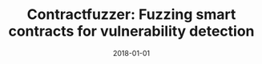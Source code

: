 ---
title: "Contractfuzzer: Fuzzing smart contracts for vulnerability detection"
collection: publications
permalink: /publication/2018-01-01-Contractfuzzer-Fuzzing-smart-contracts-for-vulnerability-detection
date: 2018-01-01
venue: 'In the proceedings of 2018 33rd IEEE/ACM International Conference on Automated Software Engineering (ASE)'
paperurl: 'http://franklinliu.github.io/files/1807.03932.pdf'
citation: ' Bo Jiang, <b>Ye Liu</b>,  WK Chan,  In the proceedings of 2018 33rd IEEE/ACM International Conference on Automated Software Engineering (ASE), 2018.'
---